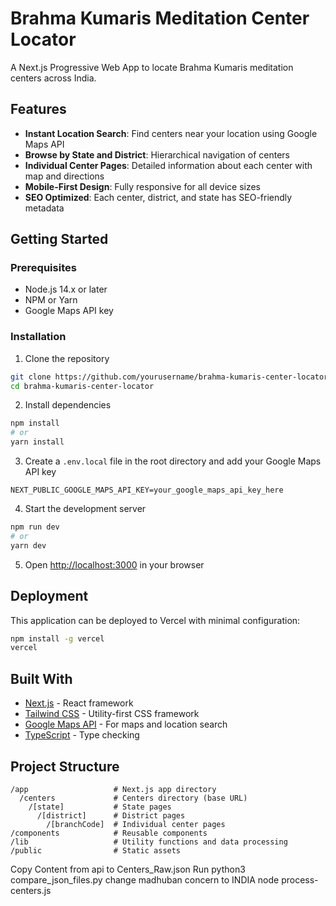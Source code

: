 # Brahma Kumaris Meditation Center Locator

A Next.js Progressive Web App to locate Brahma Kumaris meditation centers across India.

## Features

- **Instant Location Search**: Find centers near your location using Google Maps API
- **Browse by State and District**: Hierarchical navigation of centers
- **Individual Center Pages**: Detailed information about each center with map and directions
- **Mobile-First Design**: Fully responsive for all device sizes
- **SEO Optimized**: Each center, district, and state has SEO-friendly metadata

## Getting Started

### Prerequisites

- Node.js 14.x or later
- NPM or Yarn
- Google Maps API key

### Installation

1. Clone the repository
```bash
git clone https://github.com/yourusername/brahma-kumaris-center-locator.git
cd brahma-kumaris-center-locator
```

2. Install dependencies
```bash
npm install
# or
yarn install
```

3. Create a `.env.local` file in the root directory and add your Google Maps API key
```
NEXT_PUBLIC_GOOGLE_MAPS_API_KEY=your_google_maps_api_key_here
```

4. Start the development server
```bash
npm run dev
# or
yarn dev
```

5. Open [http://localhost:3000](http://localhost:3000) in your browser

## Deployment

This application can be deployed to Vercel with minimal configuration:

```bash
npm install -g vercel
vercel
```

## Built With

- [Next.js](https://nextjs.org/) - React framework
- [Tailwind CSS](https://tailwindcss.com/) - Utility-first CSS framework
- [Google Maps API](https://developers.google.com/maps) - For maps and location search
- [TypeScript](https://www.typescriptlang.org/) - Type checking

## Project Structure

```
/app                   # Next.js app directory
  /centers             # Centers directory (base URL)
    /[state]           # State pages
      /[district]      # District pages
        /[branchCode]  # Individual center pages
/components            # Reusable components
/lib                   # Utility functions and data processing
/public                # Static assets
``` 



Copy Content from api to Centers_Raw.json
Run python3 compare_json_files.py
change madhuban concern to INDIA
node process-centers.js